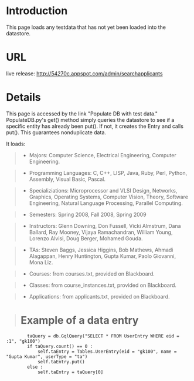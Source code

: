 # Introduction #

This page loads any testdata that has not yet been loaded into the datastore.

# URL #
live release: http://54270c.appspot.com/admin/searchapplicants

# Details #

This page is accessed by the link "Populate DB with test data."
PopulateDB.py's get() method simply queries the datastore to see if a specific entity has already been put().  If not, it creates the Entry and calls put().  This guarantees nonduplicate data.

It loads:
> - Majors:  Computer Science, Electrical Engineering, Computer Engineering.

> - Programming Languages:  C, C++, LISP, Java, Ruby, Perl, Python, Assembly, Visual Basic, Pascal.

> - Specializiations:  Microprocessor and VLSI Design, Networks, Graphics, Operating Systems, Computer Vision, Theory, Software Engineering, Natural Language Processing, Parallel Computing.

> - Semesters:  Spring 2008, Fall 2008, Spring 2009

> - Instructors:  Glenn Downing, Don Fussell, Vicki Almstrum, Dana Ballard, Ray Mooney, Vijaya Ramachandran, William Young, Lorenzo Alvisi, Doug Berger, Mohamed Gouda.

> - TAs:  Steven Baggs, Jessica Higgins, Bob Mathews, Ahmadi Alagappan, Henry Huntington, Gupta Kumar, Paolo Giovanni, Mona Liz.

> - Courses: from courses.txt, provided on Blackboard.

> - Classes: from course\_instances.txt, provided on Blackboard.

> - Applications: from applicants.txt, provided on Blackboard.

> # Example of a data entry #

```
        taQuery = db.GqlQuery("SELECT * FROM UserEntry WHERE eid = :1", "gk100")
        if taQuery.count() == 0 :
            self.taEntry = Tables.UserEntry(eid = "gk100", name = "Gupta Kumar", userType = "ta")
            self.taEntry.put()
        else :
            self.taEntry = taQuery[0]
```
